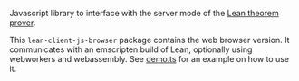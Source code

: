 Javascript library to interface with the server mode of the [Lean theorem prover](https://leanprover.github.io/).

This `lean-client-js-browser` package contains the web browser version.  It communicates with an emscripten build of Lean, optionally using webworkers and webassembly.  See [demo.ts](./demo.ts) for an example on how to use it.
